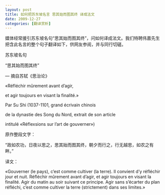 ```yaml
---
layout: post
title: 如何把苏东坡名言 思其始而图其终 译成法文
date: 2009-12-27
categories: [翻译赏析]  
---
```


媒体经常援引苏东坡名句“思其始而图其终”，问如何译成法文。我们特聘伟嘉先生把含此名言的整个句子翻译如下，供网友参阅，并与同行切磋。



苏东坡名句

“思其始而图其终”

— 摘自苏轼《思治论》



«Réfléchir mûrement avant d’agir,

et agir toujours en visant la finalité.»

Par Su Shi (1037-1101, grand écrivain chinois

de la dynastie des Song du Nord, extrait de son article

intitulé «Réflexsions sur l’art de gouverner»)

原作整段文字：

“政如农功，日夜以思之，思其始而图其终，朝夕而行之，行无越思，如农之有畔。”



译文：

«Gouverner (le pays), c’est comme cultiver (la terre). Il convient d’y réfléchir jour et nuit. Réfléchir mûrement avant d’agir, et agir toujours en visant la finalité. Agir du matin au soir suivant ce principe. Agir sans s’écarter du plan réfléchi, c’est comme cultiver la terre (strictement) dans ses limites.»
